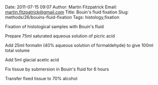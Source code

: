 Date: 2011-07-15 09:07
Author: Martin Fitzpatrick
Email: martin.fitzpatrick@gmail.com
Title: Bouin&#39;s fluid fixation
Slug: methods/26/bouins-fluid-fixation
Tags: histology,fixation

Fixation of histological samples with Bouin's fluid









Prepare 75ml saturated aqueous solution of picric acid



Add 25ml formalin (40% aqueous solution of formaldehyde) to give 100ml total volume



Add 5ml glacial acetic acid



Fix tissue by submersion in Bouin's fluid for 6 hours



Transfer fixed tissue to 70% alcohol





